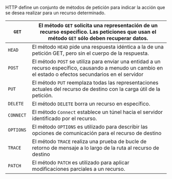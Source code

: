 HTTP define un conjunto de métodos 
de petición para indicar la acción que se desea realizar para un recurso determinado. 


| ```GET```      | El método ```GET``` solicita una representación de un recurso específico. Las peticiones que usan el método ```GET``` sólo deben recuperar datos.              |
| -------------- | -------------------------------------------------------------------------------------------------------------------------------------------------------------- |
| ```HEAD```     | El método ```HEAD``` pide una respuesta idéntica a la de una petición GET, pero sin el cuerpo de la respuesta.                                                 |
| ```POST```     | El método ```POST``` se utiliza para enviar una entidad a un recurso específico, causando a menudo un cambio en el estado o efectos secundarios en el servidor |
| ```PUT```      | El método ```PUT``` reemplaza todas las representaciones actuales del recurso de destino con la carga útil de la petición.                                     |
| ```DELETE```   | El método ```DELETE``` borra un recurso en específico.                                                                                                         |
| ```CONNECT```  | El método ```Connect``` establece un túnel hacia el servidor identificado por el recurso.                                                                      |
| ```OPTIONS ``` | El método ```OPTIONS``` es utilizado para describir las opciones de comunicación para el recurso de destino                                                    |
| ```TRACE```    | El método ```TRACE``` realiza una prueba de bucle de retorno de mensaje a lo largo de la ruta al recurso de destino                                            |
| ```PATCH```    | El método ```PATCH``` es utilizado para aplicar modificaciones parciales a un recurso.                                                                         | 
